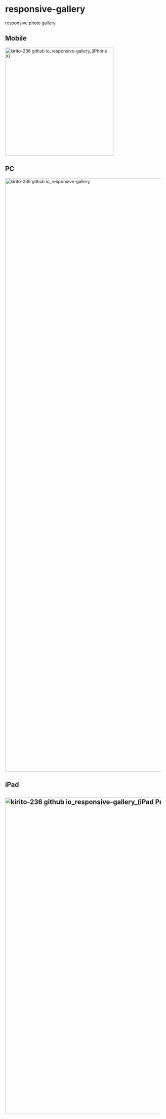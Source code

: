 # responsive-gallery
responsive photo gallery
<p style="align : center">
  <h2>Mobile</h2>
  <img src="https://user-images.githubusercontent.com/58210877/122973482-e71ade00-d3ae-11eb-9b9e-38937933cab8.png" width="350px" alt="kirito-236 github   io_responsive-gallery_(iPhone X)" />
  <h2>PC</h2>
  <img src="https://user-images.githubusercontent.com/58210877/122973328-bf2b7a80-d3ae-11eb-87ba-d42714bf57e6.png" width="1920px" alt="kirito-236 github io_responsive-gallery" />
  <h2>iPad<h2>
  <img src="https://user-images.githubusercontent.com/58210877/122973405-d2d6e100-d3ae-11eb-8d62-7775a091294c.png" width="1024px" alt="kirito-236 github io_responsive-gallery_(iPad Pro)" />
</p>


